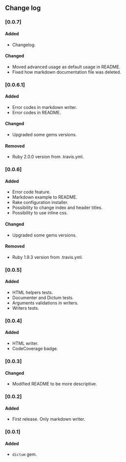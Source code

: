 
## Change log

### [0.0.7]

#### Added

- Changelog.

#### Changed

- Moved advanced usage as default usage in README.
- Fixed how markdown documentation file was deleted.

### [0.0.6.1]

#### Added

- Error codes in markdown writer.
- Error codes in README.

#### Changed

- Upgraded some gems versions.

#### Removed

- Ruby 2.0.0 version from .travis.yml.

### [0.0.6]

#### Added

- Error code feature.
- Markdown example to README.
- Rake configuration installer.
- Possibility to change index and header titles.
- Possibility to use inline css.

#### Changed

- Upgraded some gems versions.

#### Removed

- Ruby 1.9.3 version from .travis.yml.

### [0.0.5]

#### Added

- HTML helpers tests.
- Documenter and Dictum tests.
- Arguments validations in writers.
- Writers tests.

### [0.0.4]

#### Added

- HTML writer.
- CodeCoverage badge.

### [0.0.3]

#### Changed

- Modified README to be more descriptive.

### [0.0.2]

#### Added

- First release. Only markdown writer.

### [0.0.1]

#### Added

- `dictum` gem.
